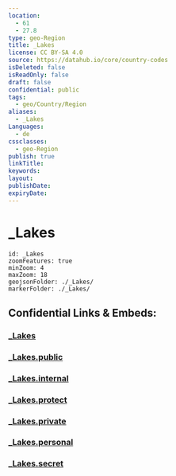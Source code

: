 ```yaml
---
location:
  - 61
  - 27.8
type: geo-Region
title: _Lakes
license: CC BY-SA 4.0
source: https://datahub.io/core/country-codes
isDeleted: false
isReadOnly: false
draft: false
confidential: public
tags:
  - geo/Country/Region
aliases:
  - _Lakes
Languages:
  - de
cssclasses:
  - geo-Region
publish: true
linkTitle:
keywords:
layout:
publishDate:
expiryDate:
---
```


# _Lakes

```leaflet
id: _Lakes
zoomFeatures: true 
minZoom: 4 
maxZoom: 18
geojsonFolder: ./_Lakes/
markerFolder: ./_Lakes/
```


## Confidential Links & Embeds: 

### [_Lakes](/_Standards/Earth/Continent/Europe/Europe~North/Finland/Provinces~Finland/Southern_Finland/counties~Southern_Finland/Karelia~South/_Lakes.md) 

### [_Lakes.public](/_public/Earth/Continent/Europe/Europe~North/Finland/Provinces~Finland/Southern_Finland/counties~Southern_Finland/Karelia~South/_Lakes.public.md) 

### [_Lakes.internal](/_internal/Earth/Continent/Europe/Europe~North/Finland/Provinces~Finland/Southern_Finland/counties~Southern_Finland/Karelia~South/_Lakes.internal.md) 

### [_Lakes.protect](/_protect/Earth/Continent/Europe/Europe~North/Finland/Provinces~Finland/Southern_Finland/counties~Southern_Finland/Karelia~South/_Lakes.protect.md) 

### [_Lakes.private](/_private/Earth/Continent/Europe/Europe~North/Finland/Provinces~Finland/Southern_Finland/counties~Southern_Finland/Karelia~South/_Lakes.private.md) 

### [_Lakes.personal](/_personal/Earth/Continent/Europe/Europe~North/Finland/Provinces~Finland/Southern_Finland/counties~Southern_Finland/Karelia~South/_Lakes.personal.md) 

### [_Lakes.secret](/_secret/Earth/Continent/Europe/Europe~North/Finland/Provinces~Finland/Southern_Finland/counties~Southern_Finland/Karelia~South/_Lakes.secret.md)

